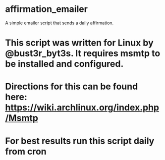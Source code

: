 # affirmation_emailer
A simple emailer script that sends a daily affirmation.

# This script was written for Linux by @bust3r_byt3s. It requires msmtp to be installed and configured.
# Directions for this can be found here: https://wiki.archlinux.org/index.php/Msmtp
# For best results run this script daily from cron
